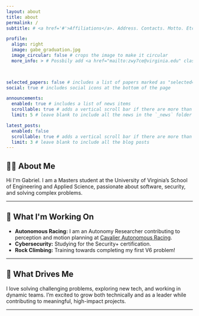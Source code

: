 ```yaml
---
layout: about
title: about
permalink: /
subtitle: # <a href='#'>Affiliations</a>. Address. Contacts. Motto. Etc.

profile:
  align: right
  image: gabe_graduation.jpg
  image_circular: false # crops the image to make it circular
  more_info: > # Possbily add <a href="mailto:zwy7ce@virginia.edu" class="contact-link">zwy7ce@virginia.edu</a>
    


selected_papers: false # includes a list of papers marked as "selected={true}"
social: true # includes social icons at the bottom of the page

announcements:
  enabled: true # includes a list of news items
  scrollable: true # adds a vertical scroll bar if there are more than 3 news items
  limit: 5 # leave blank to include all the news in the `_news` folder

latest_posts:
  enabled: false
  scrollable: true # adds a vertical scroll bar if there are more than 3 new posts items
  limit: 3 # leave blank to include all the blog posts
---
```

## 👨‍💻 About Me
Hi I'm Gabriel. I am a Masters student at the University of Virginia’s School of Engineering and Applied Science, passionate about software, security, and solving complex problems.

---

## 🔧 What I'm Working On  

- **Autonomous Racing:** I am an Autonomy Researcher contributing to perception and motion planning at [Cavalier Autonomous Racing](https://autonomousracing.dev/).  
- **Cybersecurity:** Studying for the Security+ certification.  
- **Rock Climbing:** Training towards completing my first V6 problem! 

---

## 🌟 What Drives Me
I love solving challenging problems, exploring new tech, and working in dynamic teams. I’m excited to grow both technically and as a leader while contributing to meaningful, high-impact projects.

---

<!-- ok ok ok
Write your biography here. Tell the world about yourself. Link to your favorite [subreddit](http://reddit.com). You can put a picture in, too. The code is already in, just name your picture `prof_pic.jpg` and put it in the `img/` folder.

Put your address / P.O. box / other info right below your picture. You can also disable any of these elements by editing `profile` property of the YAML header of your `_pages/about.md`. Edit `_bibliography/papers.bib` and Jekyll will render your [publications page](/al-folio/publications/) automatically.

Link to your social media connections, too. This theme is set up to use [Font Awesome icons](https://fontawesome.com/) and [Academicons](https://jpswalsh.github.io/academicons/), like the ones below. Add your Facebook, Twitter, LinkedIn, Google Scholar, or just disable all of them. -->

